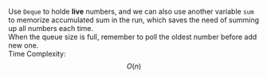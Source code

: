 Use `Deque` to holde **live** numbers, and we can also use another variable `sum` to memorize accumulated sum in the run, which saves the need of summing up all numbers each time.  
When the queue size is full, remember to poll the oldest number before add new one.  
Time Complexity: $$O(n)$$